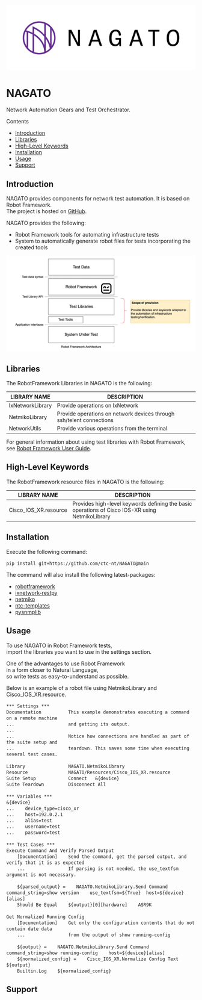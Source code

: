 ![nagato](/images/Nagato_Logo_Horizontal.png)

NAGATO
===============
Network Automation Gears and Test Orchestrator.

Contents
- [Introduction](#introduction)
- [Libraries](#libraries)
- [High-Level Keywords](#high-level-keywords)
- [Installation](#installation)
- [Usage](#usage)
- [Support](#support)

Introduction
-------------
NAGATO provides components for network test automation. It is based on Robot Framework.  
The project is hosted on [GitHub](https://github.com/ctc-nt/NAGATO).

NAGATO provides the following:  
- Robot Framework tools for automating infrastructure tests
- System to automatically generate robot files for tests incorporating the created tools

![nagato](/images/Nagato_Scope_of_Provision.png)

Libraries
-------------
The RobotFramework Libraries in NAGATO is the following:

 LIBRARY NAME | DESCRIPTION |
| ---- | ---- |
| IxNetworkLibrary | Provide operations on IxNetwork |
| NetmikoLibrary | Provide operations on network devices through ssh/telent connections |
| NetworkUtils | Provide various operations from the terminal |

For general information about using test libraries with Robot Framework, see
[Robot Framework User Guide](https://robotframework.org/robotframework/latest/RobotFrameworkUserGuide.html#using-test-libraries).

High-Level Keywords
-------------
The RobotFramework resource files in NAGATO is the following:

 LIBRARY NAME | DESCRIPTION |
| ---- | ---- |
| Cisco_IOS_XR.resource | Provides high-level keywords defining the basic operations of Cisco IOS-XR using NetmikoLibrary |


Installation
------------
Execute the following command:
```
pip install git+https://github.com/ctc-nt/NAGATO@main
```

The command will also install the following latest-packages:
- [robotframework](https://pypi.org/project/robotframework/)
- [ixnetwork-restpy](https://pypi.org/project/ixnetwork-restpy/)
- [netmiko](https://pypi.org/project/netmiko/)
- [ntc-templates](https://pypi.org/project/ntc-templates/)
- [pysnmplib](https://pypi.org/project/pysnmplib/)

Usage
-----
To use NAGATO in Robot Framework tests,  
import the libraries you want to use in the settings section.

One of the advantages to use Robot Framework  
in a form closer to Natural Language,  
so write tests as easy-to-understand as possible.

Below is an example of a robot file using NetmikoLibrary and Cisco_IOS_XR.resource.

```robotframework
*** Settings ***
Documentation          This example demonstrates executing a command on a remote machine
...                    and getting its output.
...
...                    Notice how connections are handled as part of the suite setup and
...                    teardown. This saves some time when executing several test cases.

Library                NAGATO.NetmikoLibrary
Resource               NAGATO/Resources/Cisco_IOS_XR.resource
Suite Setup            Connect   &{device}
Suite Teardown         Disconnect All

*** Variables ***
&{device}
...    device_type=cisco_xr
...    host=192.0.2.1
...    alias=test
...    username=test
...    password=test

*** Test Cases ***
Execute Command And Verify Parsed Output
    [Documentation]    Send the command, get the parsed output, and verify that it is as expected
    ...                If parsing is not needed, the use_textfsm argument is not necessary.

    ${parsed_output} =    NAGATO.NetmikoLibrary.Send Command    command_string=show version    use_textfsm=${True}  host=${device}[alias]
    Should Be Equal    ${output}[0][hardware]    ASR9K

Get Normalized Running Config
    [Documentation]    Get only the configuration contents that do not contain date data 
    ...                from the output of show running-config

    ${output} =    NAGATO.NetmikoLibrary.Send Command     command_string=show running-config    host=${device}[alias]
    ${normalized_config} =    Cisco_IOS_XR.Normalize Config Text    ${output}
    Builtin.Log    ${normalized_config}
```

Support
-----